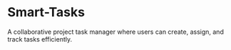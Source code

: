 # Smart-Tasks

A collaborative project task manager where users can create, assign, and track tasks efficiently.

